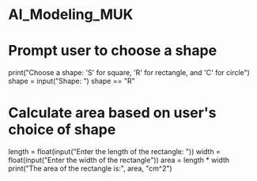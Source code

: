 # AI_Modeling_MUK
# Prompt user to choose a shape
print("Choose a shape: 'S' for square, 'R' for rectangle, and 'C' for circle")
shape = input("Shape: ")
shape == "R"
# Calculate area based on user's choice of shape
length = float(input("Enter the length of the rectangle: "))
width = float(input("Enter the width of the rectangle"))
area = length * width
print("The area of the rectangle is:", area, "cm^2")
